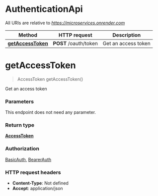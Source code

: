 # AuthenticationApi

All URIs are relative to *https://microservices.onrender.com*

| Method | HTTP request | Description |
|------------- | ------------- | -------------|
| [**getAccessToken**](AuthenticationApi.md#getAccessToken) | **POST** /oauth/token | Get an access token |


<a name="getAccessToken"></a>
# **getAccessToken**
> AccessToken getAccessToken()

Get an access token

### Parameters
This endpoint does not need any parameter.

### Return type

[**AccessToken**](../Models/AccessToken.md)

### Authorization

[BasicAuth](../README.md#BasicAuth), [BearerAuth](../README.md#BearerAuth)

### HTTP request headers

- **Content-Type**: Not defined
- **Accept**: application/json

